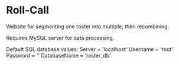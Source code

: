 # Roll-Call
Website for segmenting one roster into multiple, then recombining.

Requires MySQL server for data processing.

Default SQL database values:
  Server = 'localhost'
	Username = 'root'
	Password = ''
	DatabaseName = 'roster_db'
